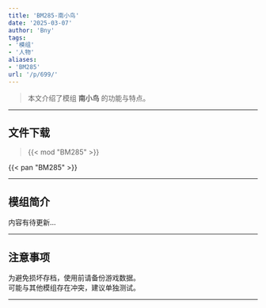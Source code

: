 ```yaml
---
title: 'BM285-南小鸟'
date: '2025-03-07'
author: 'Bny'
tags:
- '模组'
- '人物'
aliases:
- 'BM285'
url: '/p/699/'
---
```


> 本文介绍了模组 **南小鸟** 的功能与特点。

---

## 文件下载  

> {{< mod "BM285" >}}  

{{< pan "BM285" >}}  

---

## 模组简介

>  
内容有待更新...  

---

## 注意事项

>  
为避免损坏存档，使用前请备份游戏数据。  
可能与其他模组存在冲突，建议单独测试。  

---

